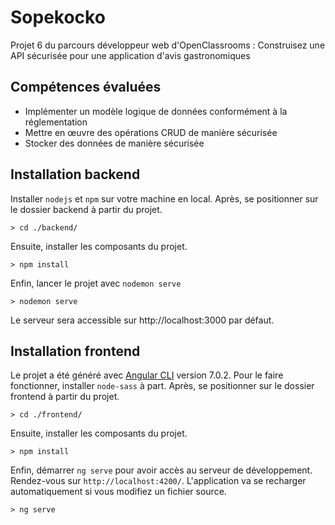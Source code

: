 # Sopekocko
Projet 6 du parcours développeur web d'OpenClassrooms : Construisez une API sécurisée pour une application
d'avis gastronomiques

## Compétences évaluées
- Implémenter un modèle logique de données conformément à la réglementation
- Mettre en œuvre des opérations CRUD de manière sécurisée
- Stocker des données de manière sécurisée

## Installation backend
Installer `nodejs` et `npm` sur votre machine en local. Après, se positionner sur le dossier backend à partir du projet.
```
> cd ./backend/
```
Ensuite, installer les composants du projet.
```
> npm install
```
Enfin, lancer le projet avec `nodemon serve`
```
> nodemon serve
```
Le serveur sera accessible sur http://localhost:3000 par défaut.

## Installation frontend
Le projet a été généré avec [Angular CLI](https://github.com/angular/angular-cli) version 7.0.2.
Pour le faire fonctionner, installer `node-sass` à part.
Après, se positionner sur le dossier frontend à partir du projet.
```
> cd ./frontend/
```
Ensuite, installer les composants du projet.
```
> npm install
```
Enfin, démarrer `ng serve` pour avoir accès au serveur de développement. Rendez-vous sur `http://localhost:4200/`. L'application va se recharger automatiquement si vous modifiez un fichier source.
```
> ng serve
```